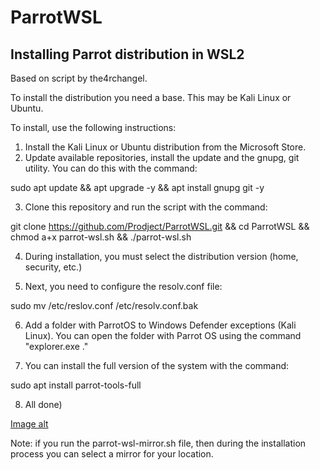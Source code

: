 # ParrotWSL
 Installing Parrot distribution in WSL2
 --------------------------------------
 Based on script by the4rchangel.

To install the distribution you need a base. This may be Kali Linux or Ubuntu.

To install, use the following instructions:

1. Install the Kali Linux or Ubuntu distribution from the Microsoft Store.
2. Update available repositories, install the update and the gnupg, git utility. You can do this with the command:

sudo apt update && apt upgrade -y && apt install gnupg git -y

3. Clone this repository and run the script with the command: 

git clone https://github.com/Prodject/ParrotWSL.git && cd ParrotWSL && chmod a+x parrot-wsl.sh && ./parrot-wsl.sh

4. During installation, you must select the distribution version (home, security, etc.)

5. Next, you need to configure the resolv.conf file:

sudo mv /etc/reslov.conf /etc/resolv.conf.bak

6. Add a folder with ParrotOS to Windows Defender exceptions (Kali Linux). You can open the folder with Parrot OS using the command "explorer.exe ."

7. You can install the full version of the system with the command:

sudo apt install parrot-tools-full

8. All done)

[Image alt](https://github.com/Prodject/ParrotWSL/tree/master/raw/parrot.jpg)

Note: if you run the parrot-wsl-mirror.sh file, then during the installation process you can select a mirror for your location.



